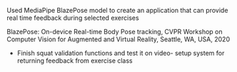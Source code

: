 Used MediaPipe BlazePose model to create an application that can provide real time feedback during selected exercises

BlazePose: On-device Real-time Body Pose tracking,
CVPR Workshop on Computer Vision for Augmented
and Virtual Reality,
Seattle, WA, USA, 2020


- Finish squat validation functions and test it on video- setup system for returning feedback from exercise class